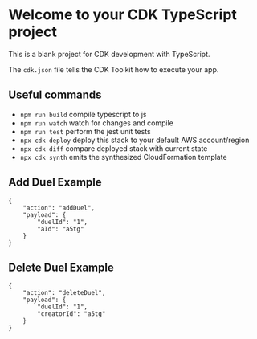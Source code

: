 # Welcome to your CDK TypeScript project

This is a blank project for CDK development with TypeScript.

The `cdk.json` file tells the CDK Toolkit how to execute your app.

## Useful commands

* `npm run build`   compile typescript to js
* `npm run watch`   watch for changes and compile
* `npm run test`    perform the jest unit tests
* `npx cdk deploy`  deploy this stack to your default AWS account/region
* `npx cdk diff`    compare deployed stack with current state
* `npx cdk synth`   emits the synthesized CloudFormation template

## Add Duel Example

```
{
	"action": "addDuel",
	"payload": {
		"duelId": "1",
		"aId": "a5tg"
	}
}
```

## Delete Duel Example

```
{
	"action": "deleteDuel",
	"payload": {
		"duelId": "1",
		"creatorId": "a5tg"
	}
}
```
